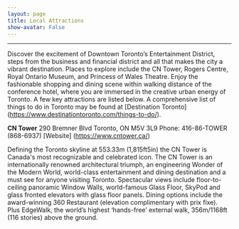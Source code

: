 ```yaml
---
layout: page
title: Local Attractions
show-avatar: False
---
```


---

Discover the excitement of Downtown Toronto’s Entertainment District, steps from the business and financial district and all that makes the city a vibrant destination. Places to explore include the CN Tower, Rogers Centre, Royal Ontario Museum, and Princess of Wales Theatre. Enjoy the fashionable shopping and dining scene within walking distance of the conference hotel, where you are immersed in the creative urban energy of Toronto.
A few key attractions are listed below. A comprehensive list of things to do in Toronto may be found at [Destination Toronto] (https://www.destinationtoronto.com/things-to-do/). 

**CN Tower**
290 Bremner Blvd
Toronto, ON M5V 3L9
Phone: 416-86-TOWER (868-6937)
[Website] (https://www.cntower.ca/)

Defining the Toronto skyline at 553.33m (1,815ft5in) the CN Tower is Canada's most recognizable and celebrated icon. The CN Tower is an internationally renowned architectural triumph, an engineering Wonder of the Modern World, world-class entertainment and dining destination and a must see for anyone visiting Toronto. Spectacular views include floor-to-ceiling panoramic Window Walls, world-famous Glass Floor, SkyPod and glass fronted elevators with glass floor panels. Dining options include the award-winning 360 Restaurant (elevation complimentary with prix fixe). Plus EdgeWalk, the world’s highest ‘hands-free’ external walk, 356m/1168ft (116 stories) above the ground.

